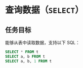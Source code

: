 # 查询数据（`SELECT`）

## 任务目标

能够从表中读取数据，支持以下 SQL：

```sql
SELECT * FROM t
SELECT a, b FROM t
SELECT a, b, 1 FROM t
```
